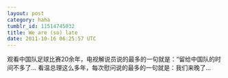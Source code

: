 ```yaml
---
layout: post
category: haha
tumblr_id: 11514745032
title: We are (so) late
date: 2011-10-16 06:25:57 UTC
---
```


观看中国队足球比赛20余年，电视解说员说的最多的一句就是：“留给中国队的时间不多了...
看温总理这么多年，每次慰问说的最多的一句就是：我们来晚了...

